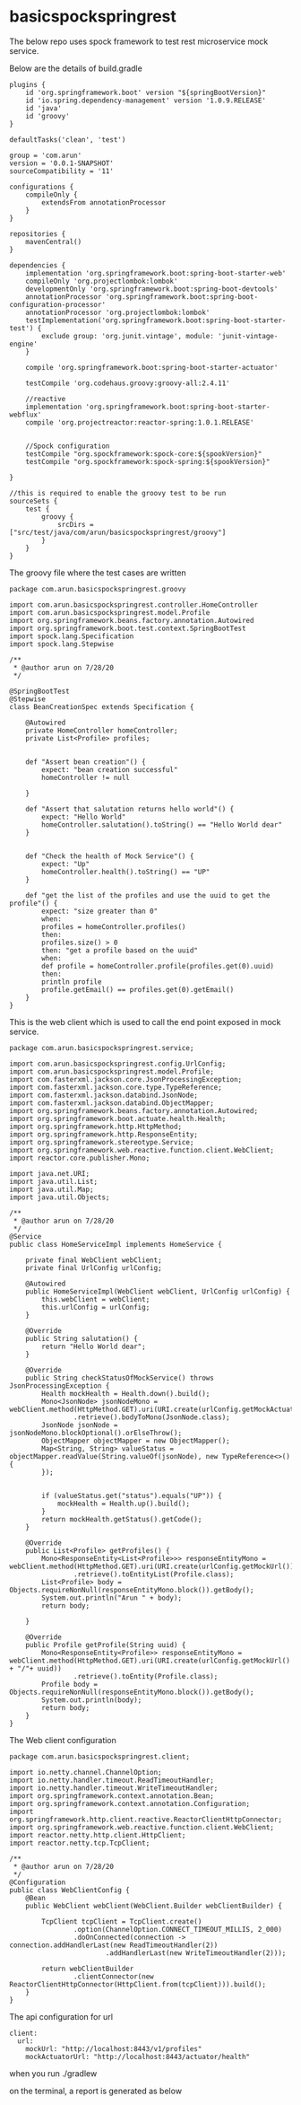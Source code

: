 # basicspockspringrest

The below repo uses spock framework to test rest microservice mock service.

Below are the details of build.gradle

    plugins {
        id 'org.springframework.boot' version "${springBootVersion}"
        id 'io.spring.dependency-management' version '1.0.9.RELEASE'
        id 'java'
        id 'groovy'
    }
    
    defaultTasks('clean', 'test')
    
    group = 'com.arun'
    version = '0.0.1-SNAPSHOT'
    sourceCompatibility = '11'
    
    configurations {
        compileOnly {
            extendsFrom annotationProcessor
        }
    }
    
    repositories {
        mavenCentral()
    }
    
    dependencies {
        implementation 'org.springframework.boot:spring-boot-starter-web'
        compileOnly 'org.projectlombok:lombok'
        developmentOnly 'org.springframework.boot:spring-boot-devtools'
        annotationProcessor 'org.springframework.boot:spring-boot-configuration-processor'
        annotationProcessor 'org.projectlombok:lombok'
        testImplementation('org.springframework.boot:spring-boot-starter-test') {
            exclude group: 'org.junit.vintage', module: 'junit-vintage-engine'
        }
    
        compile 'org.springframework.boot:spring-boot-starter-actuator'
    
        testCompile 'org.codehaus.groovy:groovy-all:2.4.11'
    
        //reactive
        implementation 'org.springframework.boot:spring-boot-starter-webflux'
        compile 'org.projectreactor:reactor-spring:1.0.1.RELEASE'
    
    
        //Spock configuration
        testCompile "org.spockframework:spock-core:${spookVersion}"
        testCompile "org.spockframework:spock-spring:${spookVersion}"
    
    }
    
    //this is required to enable the groovy test to be run
    sourceSets {
        test {
            groovy {
                srcDirs = ["src/test/java/com/arun/basicspockspringrest/groovy"]
            }
        }
    }
    
    
The groovy file where the test cases are written

    package com.arun.basicspockspringrest.groovy
    
    import com.arun.basicspockspringrest.controller.HomeController
    import com.arun.basicspockspringrest.model.Profile
    import org.springframework.beans.factory.annotation.Autowired
    import org.springframework.boot.test.context.SpringBootTest
    import spock.lang.Specification
    import spock.lang.Stepwise
    
    /**
     * @author arun on 7/28/20
     */
    
    @SpringBootTest
    @Stepwise
    class BeanCreationSpec extends Specification {
    
        @Autowired
        private HomeController homeController;
        private List<Profile> profiles;
    
    
        def "Assert bean creation"() {
            expect: "bean creation successful"
            homeController != null
    
        }
    
        def "Assert that salutation returns hello world"() {
            expect: "Hello World"
            homeController.salutation().toString() == "Hello World dear"
        }
    
    
        def "Check the health of Mock Service"() {
            expect: "Up"
            homeController.health().toString() == "UP"
        }
    
        def "get the list of the profiles and use the uuid to get the profile"() {
            expect: "size greater than 0"
            when:
            profiles = homeController.profiles()
            then:
            profiles.size() > 0
            then: "get a profile based on the uuid"
            when:
            def profile = homeController.profile(profiles.get(0).uuid)
            then:
            println profile
            profile.getEmail() == profiles.get(0).getEmail()
        }
    }


This is the web client which is used to call the end point exposed in mock service.

    package com.arun.basicspockspringrest.service;
    
    import com.arun.basicspockspringrest.config.UrlConfig;
    import com.arun.basicspockspringrest.model.Profile;
    import com.fasterxml.jackson.core.JsonProcessingException;
    import com.fasterxml.jackson.core.type.TypeReference;
    import com.fasterxml.jackson.databind.JsonNode;
    import com.fasterxml.jackson.databind.ObjectMapper;
    import org.springframework.beans.factory.annotation.Autowired;
    import org.springframework.boot.actuate.health.Health;
    import org.springframework.http.HttpMethod;
    import org.springframework.http.ResponseEntity;
    import org.springframework.stereotype.Service;
    import org.springframework.web.reactive.function.client.WebClient;
    import reactor.core.publisher.Mono;
    
    import java.net.URI;
    import java.util.List;
    import java.util.Map;
    import java.util.Objects;
    
    /**
     * @author arun on 7/28/20
     */
    @Service
    public class HomeServiceImpl implements HomeService {
    
        private final WebClient webClient;
        private final UrlConfig urlConfig;
    
        @Autowired
        public HomeServiceImpl(WebClient webClient, UrlConfig urlConfig) {
            this.webClient = webClient;
            this.urlConfig = urlConfig;
        }
    
        @Override
        public String salutation() {
            return "Hello World dear";
        }
    
        @Override
        public String checkStatusOfMockService() throws JsonProcessingException {
            Health mockHealth = Health.down().build();
            Mono<JsonNode> jsonNodeMono = webClient.method(HttpMethod.GET).uri(URI.create(urlConfig.getMockActuatorUrl()))
                    .retrieve().bodyToMono(JsonNode.class);
            JsonNode jsonNode = jsonNodeMono.blockOptional().orElseThrow();
            ObjectMapper objectMapper = new ObjectMapper();
            Map<String, String> valueStatus = objectMapper.readValue(String.valueOf(jsonNode), new TypeReference<>() {
            });
    
    
            if (valueStatus.get("status").equals("UP")) {
                mockHealth = Health.up().build();
            }
            return mockHealth.getStatus().getCode();
        }
    
        @Override
        public List<Profile> getProfiles() {
            Mono<ResponseEntity<List<Profile>>> responseEntityMono = webClient.method(HttpMethod.GET).uri(URI.create(urlConfig.getMockUrl()))
                    .retrieve().toEntityList(Profile.class);
            List<Profile> body = Objects.requireNonNull(responseEntityMono.block()).getBody();
            System.out.println("Arun " + body);
            return body;
    
        }
    
        @Override
        public Profile getProfile(String uuid) {
            Mono<ResponseEntity<Profile>> responseEntityMono = webClient.method(HttpMethod.GET).uri(URI.create(urlConfig.getMockUrl() + "/"+ uuid))
                    .retrieve().toEntity(Profile.class);
            Profile body = Objects.requireNonNull(responseEntityMono.block()).getBody();
            System.out.println(body);
            return body;
        }
    }


The Web client configuration

    package com.arun.basicspockspringrest.client;
    
    import io.netty.channel.ChannelOption;
    import io.netty.handler.timeout.ReadTimeoutHandler;
    import io.netty.handler.timeout.WriteTimeoutHandler;
    import org.springframework.context.annotation.Bean;
    import org.springframework.context.annotation.Configuration;
    import org.springframework.http.client.reactive.ReactorClientHttpConnector;
    import org.springframework.web.reactive.function.client.WebClient;
    import reactor.netty.http.client.HttpClient;
    import reactor.netty.tcp.TcpClient;
    
    /**
     * @author arun on 7/28/20
     */
    @Configuration
    public class WebClientConfig {
        @Bean
        public WebClient webClient(WebClient.Builder webClientBuilder) {
    
            TcpClient tcpClient = TcpClient.create()
                    .option(ChannelOption.CONNECT_TIMEOUT_MILLIS, 2_000)
                    .doOnConnected(connection -> connection.addHandlerLast(new ReadTimeoutHandler(2))
                            .addHandlerLast(new WriteTimeoutHandler(2)));
    
            return webClientBuilder
                    .clientConnector(new ReactorClientHttpConnector(HttpClient.from(tcpClient))).build();
        }
    }


The api configuration for url
    
    client:
      url:
        mockUrl: "http://localhost:8443/v1/profiles"
        mockActuatorUrl: "http://localhost:8443/actuator/health"


when you run ./gradlew 

on the terminal, a report is generated as below

